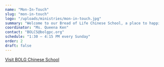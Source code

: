```yaml
---
name: "Mon-In-Touch"
slug: "mon-in-touch"
logo: "/uploads/ministries/mon-in-touch.jpg"
summary: "Welcome to our Bread of Life Chinese School, a place to happily learn Chinese. We meet from 1:30 – 4:15 PM every Sunday. Our current President is Ms. Queena Ken."
coordinator: "Ms. Queena Ken"
contact: "BOLCS@bolgpc.org"
schedule: "1:30 – 4:15 PM every Sunday"
order: 2
draft: false
---
```


<a href="https://gpcschool.org/" target="_blank" rel="noopener noreferrer">
  Visit BOLG Chinese School
</aG